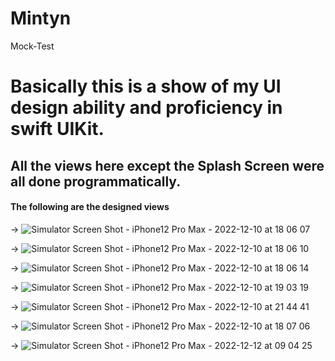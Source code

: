 # Mintyn
Mock-Test


# Basically this is a show of my UI design ability and proficiency in swift UIKit.

## All the views here except the Splash Screen were all done programmatically.

#### The following are the designed views

-> ![Simulator Screen Shot - iPhone12 Pro Max - 2022-12-10 at 18 06 07](https://user-images.githubusercontent.com/67703771/206867273-ec060601-19e7-400c-b33f-443236bebcde.png)


-> ![Simulator Screen Shot - iPhone12 Pro Max - 2022-12-10 at 18 06 10](https://user-images.githubusercontent.com/67703771/206867289-a6dc78c6-5b8a-4d3a-ab21-517fd793ea03.png)

-> ![Simulator Screen Shot - iPhone12 Pro Max - 2022-12-10 at 18 06 14](https://user-images.githubusercontent.com/67703771/206867297-239f4350-c8b1-4b9e-8234-81628123ae41.png)

-> ![Simulator Screen Shot - iPhone12 Pro Max - 2022-12-10 at 19 03 19](https://user-images.githubusercontent.com/67703771/206869074-4d13fbf2-0aa1-4434-b884-18f7de680732.png)

-> ![Simulator Screen Shot - iPhone12 Pro Max - 2022-12-10 at 21 44 41](https://user-images.githubusercontent.com/67703771/206874588-52519dfb-e45e-41ce-b1b0-0daba631a22d.png)

-> ![Simulator Screen Shot - iPhone12 Pro Max - 2022-12-10 at 18 07 06](https://user-images.githubusercontent.com/67703771/206874605-6430b563-9b49-4326-9b85-5b0064c423c6.png)

-> ![Simulator Screen Shot - iPhone12 Pro Max - 2022-12-12 at 09 04 25](https://user-images.githubusercontent.com/67703771/206993350-f34f306e-2ab0-4cc3-b859-7b1c971c4053.png)
